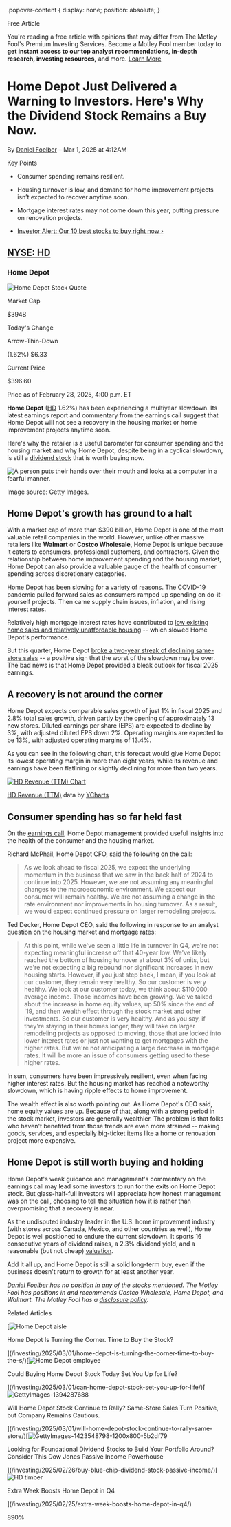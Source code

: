 .popover-content { display: none; position: absolute; }

Free Article[](#)

You're reading a free article with opinions that may differ from The Motley Fool's Premium Investing Services. Become a Motley Fool member today to **get instant access to our top analyst recommendations, in-depth research, investing resources,** and more. [Learn More](https://www.fool.com/mms/mark/op-free-tbox-art)

Home Depot Just Delivered a Warning to Investors. Here's Why the Dividend Stock Remains a Buy Now.
==================================================================================================

By [Daniel Foelber](/author/20117/) – Mar 1, 2025 at 4:12AM

Key Points

*   Consumer spending remains resilient.
    
*   Housing turnover is low, and demand for home improvement projects isn’t expected to recover anytime soon.
    
*   Mortgage interest rates may not come down this year, putting pressure on renovation projects.
    
*   [Investor Alert: Our 10 best stocks to buy right now ›](https://www.fool.com/mms/mark/e-sa-nonbbn-kp?aid=10969&source=isaedikp0000035)
    

[NYSE: HD](/quote/nyse/hd/)
---------------------------

### Home Depot

![Home Depot Stock Quote](https://g.foolcdn.com/art/companylogos/mark/HD.png)

Market Cap

$394B

Today's Change

Arrow-Thin-Down

(1.62%) $6.33

Current Price

$396.60

Price as of February 28, 2025, 4:00 p.m. ET

**Home Depot** ([HD](/quote/nyse/hd/) 1.62%) has been experiencing a multiyear slowdown. Its latest earnings report and commentary from the earnings call suggest that Home Depot will not see a recovery in the housing market or home improvement projects anytime soon.

Here's why the retailer is a useful barometer for consumer spending and the housing market and why Home Depot, despite being in a cyclical slowdown, is still a [dividend stock](https://www.fool.com/investing/stock-market/types-of-stocks/dividend-stocks/) that is worth buying now.

![A person puts their hands over their mouth and looks at a computer in a fearful manner. ](https://g.foolcdn.com/image/?url=https%3A%2F%2Fg.foolcdn.com%2Feditorial%2Fimages%2F809049%2Fworried-woman-looking-at-laptop-computer-1200x800-5b2df79.jpg&op=resize&w=700)

Image source: Getty Images.

Home Depot's growth has ground to a halt
----------------------------------------

With a market cap of more than $390 billion, Home Depot is one of the most valuable retail companies in the world. However, unlike other massive retailers like **Walmart** or **Costco Wholesale**, Home Depot is unique because it caters to consumers, professional customers, and contractors. Given the relationship between home improvement spending and the housing market, Home Depot can also provide a valuable gauge of the health of consumer spending across discretionary categories.

Home Depot has been slowing for a variety of reasons. The COVID-19 pandemic pulled forward sales as consumers ramped up spending on do-it-yourself projects. Then came supply chain issues, inflation, and rising interest rates.

Relatively high mortgage interest rates have contributed to [low existing home sales and relatively unaffordable housing](https://www.fool.com/investing/2025/02/26/buy-blue-chip-dividend-stock-passive-income) -- which slowed Home Depot's performance.

But this quarter, Home Depot [broke a two-year streak of declining same-store sales](https://www.fool.com/investing/2025/02/25/why-home-depot-stock-bounced-today/) -- a positive sign that the worst of the slowdown may be over. The bad news is that Home Depot provided a bleak outlook for fiscal 2025 earnings.

A recovery is not around the corner
-----------------------------------

Home Depot expects comparable sales growth of just 1% in fiscal 2025 and 2.8% total sales growth, driven partly by the opening of approximately 13 new stores. Diluted earnings per share (EPS) are expected to decline by 3%, with adjusted diluted EPS down 2%. Operating margins are expected to be 13%, with adjusted operating margins of 13.4%.

As you can see in the following chart, this forecast would give Home Depot its lowest operating margin in more than eight years, while its revenue and earnings have been flatlining or slightly declining for more than two years.

[![HD Revenue (TTM) Chart](https://media.ycharts.com/charts/a8417be944afb5f77ece4fcf95893527.png)](https://ycharts.com/companies/HD/chart/)

[HD Revenue (TTM)](https://ycharts.com/companies/HD/revenues_ttm) data by [YCharts](https://ycharts.com)

Consumer spending has so far held fast
--------------------------------------

On the [earnings call](https://www.fool.com/earnings/call-transcripts/2025/02/25/home-depot-hd-q4-2024-earnings-call-transcript/), Home Depot management provided useful insights into the health of the consumer and the housing market.

Richard McPhail, Home Depot CFO, said the following on the call:

> As we look ahead to fiscal 2025, we expect the underlying momentum in the business that we saw in the back half of 2024 to continue into 2025. However, we are not assuming any meaningful changes to the macroeconomic environment. We expect our consumer will remain healthy. We are not assuming a change in the rate environment nor improvements in housing turnover. As a result, we would expect continued pressure on larger remodeling projects.

Ted Decker, Home Depot CEO, said the following in response to an analyst question on the housing market and mortgage rates:

> At this point, while we've seen a little life in turnover in Q4, we're not expecting meaningful increase off that 40-year low. We've likely reached the bottom of housing turnover at about 3% of units, but we're not expecting a big rebound nor significant increases in new housing starts. However, if you just step back, I mean, if you look at our customer, they remain very healthy. So our customer is very healthy. We look at our customer today, we think about $110,000 average income. Those incomes have been growing. We've talked about the increase in home equity values, up 50% since the end of '19, and then wealth effect through the stock market and other investments. So our customer is very healthy. And as you say, if they're staying in their homes longer, they will take on larger remodeling projects as opposed to moving, those that are locked into lower interest rates or just not wanting to get mortgages with the higher rates. But we're not anticipating a large decrease in mortgage rates. It will be more an issue of consumers getting used to these higher rates.

In sum, consumers have been impressively resilient, even when facing higher interest rates. But the housing market has reached a noteworthy slowdown, which is having ripple effects to home improvement.

The wealth effect is also worth pointing out. As Home Depot's CEO said, home equity values are up. Because of that, along with a strong period in the stock market, investors are generally wealthier. The problem is that folks who haven't benefited from those trends are even more strained -- making goods, services, and especially big-ticket items like a home or renovation project more expensive.

Home Depot is still worth buying and holding
--------------------------------------------

Home Depot's weak guidance and management's commentary on the earnings call may lead some investors to run for the exits on Home Depot stock. But glass-half-full investors will appreciate how honest management was on the call, choosing to tell the situation how it is rather than overpromising that a recovery is near.

As the undisputed industry leader in the U.S. home improvement industry (with stores across Canada, Mexico, and other countries as well), Home Depot is well positioned to endure the current slowdown. It sports 16 consecutive years of dividend raises, a 2.3% dividend yield, and a reasonable (but not cheap) [valuation](https://www.fool.com/investing/2025/01/25/should-you-invest-1000-home-depot-stock-right-now/).

Add it all up, and Home Depot is still a solid long-term buy, even if the business doesn't return to growth for at least another year.

_[Daniel Foelber](https://www.fool.com/author/20117/) has no position in any of the stocks mentioned. The Motley Fool has positions in and recommends Costco Wholesale, Home Depot, and Walmart. The Motley Fool has a [disclosure policy](https://www.fool.com/legal/fool-disclosure-policy/)._

Related Articles

[![Home Depot aisle](https://g.foolcdn.com/image/?url=https%3A%2F%2Fg.foolcdn.com%2Feditorial%2Fimages%2F808929%2Fhome-depot-aisle.jpg&op=resize&w=92&h=52)

Home Depot Is Turning the Corner. Time to Buy the Stock?

](/investing/2025/03/01/home-depot-is-turning-the-corner-time-to-buy-the-s/)[![Home Depot employee](https://g.foolcdn.com/image/?url=https%3A%2F%2Fg.foolcdn.com%2Feditorial%2Fimages%2F806001%2Fhome-depot-employee.jpg&op=resize&w=92&h=52)

Could Buying Home Depot Stock Today Set You Up for Life?

](/investing/2025/03/01/can-home-depot-stock-set-you-up-for-life/)[![GettyImages-1394287688](https://g.foolcdn.com/image/?url=https%3A%2F%2Fg.foolcdn.com%2Feditorial%2Fimages%2F808999%2Fgettyimages-1394287688.jpg&op=resize&w=92&h=52)

Will Home Depot Stock Continue to Rally? Same-Store Sales Turn Positive, but Company Remains Cautious.

](/investing/2025/03/01/will-home-depot-stock-continue-to-rally-same-store/)[![GettyImages-1423548798-1200x800-5b2df79](https://g.foolcdn.com/image/?url=https%3A%2F%2Fg.foolcdn.com%2Feditorial%2Fimages%2F808651%2Fgettyimages-1423548798-1200x800-5b2df79.jpg&op=resize&w=92&h=52)

Looking for Foundational Dividend Stocks to Build Your Portfolio Around? Consider This Dow Jones Passive Income Powerhouse

](/investing/2025/02/26/buy-blue-chip-dividend-stock-passive-income/)[![HD timber](https://g.foolcdn.com/image/?url=https%3A%2F%2Fg.foolcdn.com%2Feditorial%2Fimages%2F808955%2Fhd-timber.jpg&op=resize&w=92&h=52)

Extra Week Boosts Home Depot in Q4

](/investing/2025/02/25/extra-week-boosts-home-depot-in-q4/)

890%